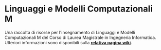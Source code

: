 # Linguaggi e Modelli Computazionali M

Una raccolta di risorse per l'insegnamento di Linguaggi e Modelli Computazionali M del Corso di Laurea Magistrale in Ingegneria Informatica.
Ulteriori informazioni sono disponibili sulla [**relativa pagina wiki**](https://csunibo.github.io/wiki/raccolte-di-risorse/index.html).
